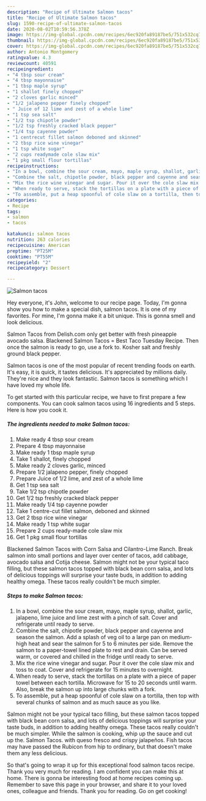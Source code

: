 ```yaml
---
description: "Recipe of Ultimate Salmon tacos"
title: "Recipe of Ultimate Salmon tacos"
slug: 1590-recipe-of-ultimate-salmon-tacos
date: 2020-08-02T10:59:56.378Z
image: https://img-global.cpcdn.com/recipes/6ec920fa89187be5/751x532cq70/salmon-tacos-recipe-main-photo.jpg
thumbnail: https://img-global.cpcdn.com/recipes/6ec920fa89187be5/751x532cq70/salmon-tacos-recipe-main-photo.jpg
cover: https://img-global.cpcdn.com/recipes/6ec920fa89187be5/751x532cq70/salmon-tacos-recipe-main-photo.jpg
author: Antonio Montgomery
ratingvalue: 4.3
reviewcount: 40591
recipeingredient:
- "4 tbsp sour cream"
- "4 tbsp mayonnaise"
- "1 tbsp maple syrup"
- "1 shallot finely chopped"
- "2 cloves garlic minced"
- "1/2 jalapeno pepper finely chopped"
- " Juice of 12 lime and zest of a whole lime"
- "1 tsp sea salt"
- "1/2 tsp chipotle powder"
- "1/2 tsp freshly cracked black pepper"
- "1/4 tsp cayenne powder"
- "1 centrecut fillet salmon deboned and skinned"
- "2 tbsp rice wine vinegar"
- "1 tsp white sugar"
- "2 cups readymade cole slaw mix"
- "1 pkg small flour tortillas"
recipeinstructions:
- "In a bowl, combine the sour cream, mayo, maple syrup, shallot, garlic, jalapeno, lime juice and lime zest with a pinch of salt. Cover and refrigerate until ready to serve."
- "Combine the salt, chipotle powder, black pepper and cayenne and season the salmon. Add a splash of veg oil to a large pan on medium-high heat and sear the salmon for 5 to 6 minutes per side. Remove the salmon to a paper-towel lined plate to rest and drain. Can be served warm, or covered and chilled in the fridge until ready to serve."
- "Mix the rice wine vinegar and sugar. Pour it over the cole slaw mix and toss to coat. Cover and refrigerate for 15 minutes to overnight."
- "When ready to serve, stack the tortillas on a plate with a piece of paper towel between each tortilla. Microwave for 15 to 20 seconds until warm. Also, break the salmon up into large chunks with a fork."
- "To assemble, put a heap spoonful of cole slaw on a tortilla, then top with several chunks of salmon and as much sauce as you like."
categories:
- Recipe
tags:
- salmon
- tacos

katakunci: salmon tacos 
nutrition: 263 calories
recipecuisine: American
preptime: "PT25M"
cooktime: "PT55M"
recipeyield: "2"
recipecategory: Dessert

---
```



![Salmon tacos](https://img-global.cpcdn.com/recipes/6ec920fa89187be5/751x532cq70/salmon-tacos-recipe-main-photo.jpg)

Hey everyone, it's John, welcome to our recipe page. Today, I'm gonna show you how to make a special dish, salmon tacos. It is one of my favorites. For mine, I'm gonna make it a bit unique. This is gonna smell and look delicious.

Salmon Tacos from Delish.com only get better with fresh pineapple avocado salsa. Blackened Salmon Tacos = Best Taco Tuesday Recipe. Then once the salmon is ready to go, use a fork to. Kosher salt and freshly ground black pepper.

Salmon tacos is one of the most popular of recent trending foods on earth. It's easy, it is quick, it tastes delicious. It's appreciated by millions daily. They're nice and they look fantastic. Salmon tacos is something which I have loved my whole life.


To get started with this particular recipe, we have to first prepare a few components. You can cook salmon tacos using 16 ingredients and 5 steps. Here is how you cook it.

<!--inarticleads1-->

##### The ingredients needed to make Salmon tacos:

1. Make ready 4 tbsp sour cream
1. Prepare 4 tbsp mayonnaise
1. Make ready 1 tbsp maple syrup
1. Take 1 shallot, finely chopped
1. Make ready 2 cloves garlic, minced
1. Prepare 1/2 jalapeno pepper, finely chopped
1. Prepare  Juice of 1/2 lime, and zest of a whole lime
1. Get 1 tsp sea salt
1. Take 1/2 tsp chipotle powder
1. Get 1/2 tsp freshly cracked black pepper
1. Make ready 1/4 tsp cayenne powder
1. Take 1 centre-cut fillet salmon, deboned and skinned
1. Get 2 tbsp rice wine vinegar
1. Make ready 1 tsp white sugar
1. Prepare 2 cups ready-made cole slaw mix
1. Get 1 pkg small flour tortillas


Blackened Salmon Tacos with Corn Salsa and Cilantro-Lime Ranch. Break salmon into small portions and layer over center of tacos, add cabbage, avocado salsa and Cotija cheese. Salmon might not be your typical taco filling, but these salmon tacos topped with black bean corn salsa, and lots of delicious toppings will surprise your taste buds, in addition to adding healthy omega. These tacos really couldn&#39;t be much simpler. 

<!--inarticleads2-->

##### Steps to make Salmon tacos:

1. In a bowl, combine the sour cream, mayo, maple syrup, shallot, garlic, jalapeno, lime juice and lime zest with a pinch of salt. Cover and refrigerate until ready to serve.
1. Combine the salt, chipotle powder, black pepper and cayenne and season the salmon. Add a splash of veg oil to a large pan on medium-high heat and sear the salmon for 5 to 6 minutes per side. Remove the salmon to a paper-towel lined plate to rest and drain. Can be served warm, or covered and chilled in the fridge until ready to serve.
1. Mix the rice wine vinegar and sugar. Pour it over the cole slaw mix and toss to coat. Cover and refrigerate for 15 minutes to overnight.
1. When ready to serve, stack the tortillas on a plate with a piece of paper towel between each tortilla. Microwave for 15 to 20 seconds until warm. Also, break the salmon up into large chunks with a fork.
1. To assemble, put a heap spoonful of cole slaw on a tortilla, then top with several chunks of salmon and as much sauce as you like.


Salmon might not be your typical taco filling, but these salmon tacos topped with black bean corn salsa, and lots of delicious toppings will surprise your taste buds, in addition to adding healthy omega. These tacos really couldn&#39;t be much simpler. While the salmon is cooking, whip up the sauce and cut up the. Salmon Tacos. with queso fresco and crispy jalapeños. Fish tacos may have passed the Rubicon from hip to ordinary, but that doesn&#39;t make them any less delicious. 

So that's going to wrap it up for this exceptional food salmon tacos recipe. Thank you very much for reading. I am confident you can make this at home. There is gonna be interesting food at home recipes coming up. Remember to save this page in your browser, and share it to your loved ones, colleague and friends. Thank you for reading. Go on get cooking!
